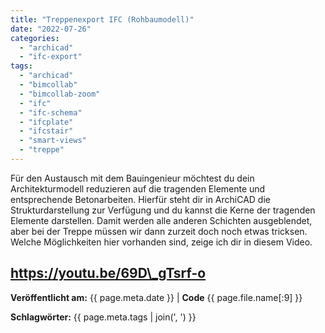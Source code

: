 ```yaml
---
title: "Treppenexport IFC (Rohbaumodell)"
date: "2022-07-26"
categories: 
  - "archicad"
  - "ifc-export"
tags: 
  - "archicad"
  - "bimcollab"
  - "bimcollab-zoom"
  - "ifc"
  - "ifc-schema"
  - "ifcplate"
  - "ifcstair"
  - "smart-views"
  - "treppe"
---
```


Für den Austausch mit dem Bauingenieur möchtest du dein Architekturmodell reduzieren auf die tragenden Elemente und entsprechende Betonarbeiten. Hierfür steht dir in ArchiCAD die Strukturdarstellung zur Verfügung und du kannst die Kerne der tragenden Elemente darstellen. Damit werden alle anderen Schichten ausgeblendet, aber bei der Treppe müssen wir dann zurzeit doch noch etwas tricksen. Welche Möglichkeiten hier vorhanden sind, zeige ich dir in diesem Video.

https://youtu.be/69D\_gTsrf-o
---
**Veröffentlicht am:** {{ page.meta.date }} | **Code** {{ page.file.name[:9] }}

**Schlagwörter:** {{ page.meta.tags | join(', ') }}
